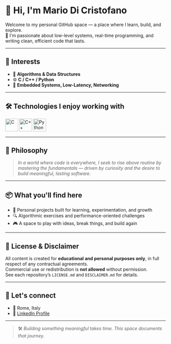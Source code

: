# 👋 Hi, I'm Mario Di Cristofano

Welcome to my personal GitHub space — a place where I learn, build, and explore.  
🔧 I'm passionate about low-level systems, real-time programming, and writing clean, efficient code that lasts.

---

## 🧠 Interests

- 🧩 **Algorithms & Data Structures**  
- ⚙️ **C / C++ / Python**  
- 📡 **Embedded Systems, Low-Latency, Networking**

---

## 🛠 Technologies I enjoy working with

<p align="left">
  <img src="https://raw.githubusercontent.com/abrahamcalf/programming-languages-logos/master/src/c/c_64x64.png" width="40" alt="C" title="C"/>
  <img src="https://upload.wikimedia.org/wikipedia/commons/thumb/1/18/ISO_C%2B%2B_Logo.svg/64px-ISO_C%2B%2B_Logo.svg.png" width="40" alt="C++" title="C++"/>
  <img src="https://upload.wikimedia.org/wikipedia/commons/thumb/c/c3/Python-logo-notext.svg/64px-Python-logo-notext.svg.png" width="40" alt="Python" title="Python"/>
</p>

---

## 🎯 Philosophy

> *In a world where code is everywhere, I seek to rise above routine by mastering the fundamentals — driven by curiosity and the desire to build meaningful, lasting software.*

---

## 📦 What you'll find here

- 📂 Personal projects built for learning, experimentation, and growth  
- 🔍 Algorithmic exercises and performance-oriented challenges  
- 🎮 A space to play with ideas, break things, and build again

---

## 🔐 License & Disclaimer

All content is created for **educational and personal purposes only**, in full respect of any contractual agreements.  
Commercial use or redistribution is **not allowed** without permission.  
See each repository’s `LICENSE.md` and `DISCLAIMER.md` for details.

---

## 🤝 Let's connect

- 📍 Rome, Italy  
- 💼 [LinkedIn Profile](https://www.linkedin.com/in/mario-di-cristofano-b485b8321)

---

> 🛠️ *Building something meaningful takes time. This space documents that journey.*
